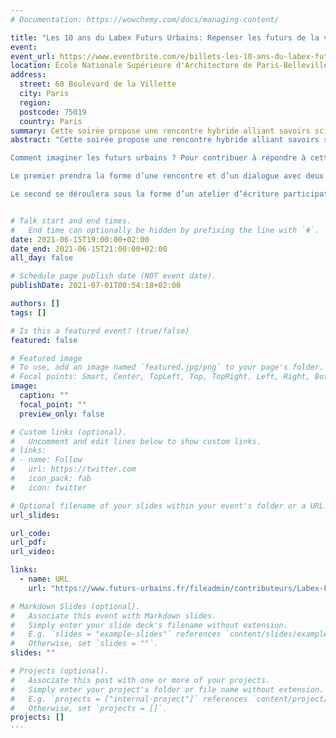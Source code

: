 ```yaml
---
# Documentation: https://wowchemy.com/docs/managing-content/

title: "Les 10 ans du Labex Futurs Urbains: Repenser les futurs de la ville"
event:
event_url: https://www.eventbrite.com/e/billets-les-10-ans-du-labex-futurs-urbains-soiree-du-15-juin-2021-157212441645
location: École Nationale Supérieure d'Architecture de Paris-Belleville
address: 
  street: 60 Boulevard de la Villette 
  city: Paris
  region:
  postcode: 75019
  country: Paris
summary: Cette soirée propose une rencontre hybride alliant savoirs scientifiques et sensibilités artistiques pour réfléchir aux futurs de la ville.
abstract: "Cette soirée propose une rencontre hybride alliant savoirs scientifiques et sensibilités artistiques pour réfléchir aux futurs de la ville.Au-delà des projections scientifiques, que peuvent signifier concrètement les impacts des dérèglements environnementaux sur nos vies quotidiennes ? Infrastructures, lien social, transitions écologique et économique, politique migratoire sont autant de dimensions majeures des réponses à cette question.

Comment imaginer les futurs urbains ? Pour contribuer à répondre à cette question, la soirée s’articulera en deux temps :

Le premier prendra la forme d’une rencontre et d’un dialogue avec deux scientifiques, Fanny Lopez et Vincent Viguié, pour discuter des manières de repenser les futurs de la ville.

Le second se déroulera sous la forme d’un atelier d’écriture participatif, pour construire un récit collectif sous le prisme des fictions climatiques."


# Talk start and end times.
#   End time can optionally be hidden by prefixing the line with `#`.
date: 2021-06-15T19:00:00+02:00
date_end: 2021-06-15T21:00:00+02:00
all_day: false

# Schedule page publish date (NOT event date).
publishDate: 2021-07-01T00:54:18+02:00

authors: []
tags: []

# Is this a featured event? (true/false)
featured: false

# Featured image
# To use, add an image named `featured.jpg/png` to your page's folder. 
# Focal points: Smart, Center, TopLeft, Top, TopRight, Left, Right, BottomLeft, Bottom, BottomRight.
image:
  caption: ""
  focal_point: ""
  preview_only: false

# Custom links (optional).
#   Uncomment and edit lines below to show custom links.
# links:
# - name: Follow
#   url: https://twitter.com
#   icon_pack: fab
#   icon: twitter

# Optional filename of your slides within your event's folder or a URL.
url_slides:

url_code:
url_pdf:
url_video:

links:
  - name: URL
    url: "https://www.futurs-urbains.fr/fileadmin/contributeurs/Labex-Futurs-Urbains/DIX_ANS_LABEX/10_ans_LabEx_Futurs_Urbains_-_Jubilations_urbaines.pdf"

# Markdown Slides (optional).
#   Associate this event with Markdown slides.
#   Simply enter your slide deck's filename without extension.
#   E.g. `slides = "example-slides"` references `content/slides/example-slides.md`.
#   Otherwise, set `slides = ""`.
slides: ""

# Projects (optional).
#   Associate this post with one or more of your projects.
#   Simply enter your project's folder or file name without extension.
#   E.g. `projects = ["internal-project"]` references `content/project/deep-learning/index.md`.
#   Otherwise, set `projects = []`.
projects: []
---
```

